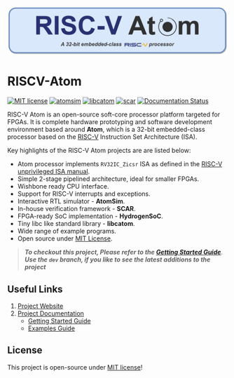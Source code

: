 ![RISCVAtom-header](docs/diagrams/rvatom-header.png)

# RISCV-Atom

[![MIT license](https://img.shields.io/badge/License-MIT-blue.svg)](https://lbesson.mit-license.org/) [![atomsim](https://github.com/saursin/riscv-atom/actions/workflows/atomsim.yml/badge.svg)](https://github.com/saursin/riscv-atom/actions/workflows/atomsim.yml) [![libcatom](https://github.com/saursin/riscv-atom/actions/workflows/libcatom.yml/badge.svg)](https://github.com/saursin/riscv-atom/actions/workflows/libcatom.yml) [![scar](https://github.com/saursin/riscv-atom/actions/workflows/scar.yml/badge.svg)](https://github.com/saursin/riscv-atom/actions/workflows/scar.yml) [![Documentation Status](https://readthedocs.org/projects/riscv-atom/badge/?version=latest)](https://riscv-atom.readthedocs.io/en/latest/?badge=latest)


RISC-V Atom is an open-source soft-core processor platform targeted for FPGAs. It is complete hardware prototyping and software development environment based around **Atom**, which is a 32-bit embedded-class processor based on the [RISC-V](https://riscv.org/) Instruction Set Architecture (ISA). 

Key highlights of the RISC-V Atom projects are are listed below:

- Atom processor implements `RV32IC_Zicsr` ISA as defined in the [RISC-V unprivileged ISA manual](https://github.com/riscv/riscv-isa-manual/releases/download/Ratified-IMAFDQC/riscv-spec-20191213.pdf).
- Simple 2-stage pipelined architecture, ideal for smaller FPGAs.
- Wishbone ready CPU interface.
- Support for RISC-V interrupts and exceptions.
- Interactive RTL simulator - **AtomSim**.
- In-house verification framework - **SCAR**.
- FPGA-ready SoC implementation - **HydrogenSoC**.
- Tiny libc like standard library - **libcatom**.
- Wide range of example programs.
- Open source under [MIT License](https://en.wikipedia.org/wiki/MIT_License).  

> ***To checkout this project, Please refer to the [Getting Started Guide](https://riscv-atom.readthedocs.io/en/latest/pages/getting_started/prerequisites.html)***.
> ***Use the `dev` branch, if you like to see the latest additions to the project***

## Useful Links
1. [Project Website](https://sites.google.com/view/saursin/projects/risc-v-atom?authuser=0)
2. [Project Documentation](https://riscv-atom.readthedocs.io)
    - [Getting Started Guide](https://riscv-atom.readthedocs.io/en/latest/pages/getting_started/prerequisites.html)
    - [Examples Guide](https://riscv-atom.readthedocs.io/en/latest/pages/getting_started/examples.html)

## License
This project is open-source under [MIT license](https://github.com/saursin/riscv-atom/blob/main/LICENSE)!
